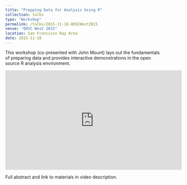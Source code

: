```yaml
---
title: "Prepping Data for Analysis Using R"
collection: talks
type: "Workshop"
permalink: /talks/2015-11-18-ODSCWest2015
venue: "ODSC West 2015"
location: San Francisco Bay Area
date: 2015-11-18
---
```


This workshop (co-presented with John Mount) lays out the fundamentals of preparing data and provides interactive demonstrations in the open source R analysis environment.

<iframe width="560" height="315" src="https://www.youtube-nocookie.com/embed/Dd6idYl8mu8" frameborder="0" allow="accelerometer; autoplay; encrypted-media; gyroscope; picture-in-picture" allowfullscreen></iframe>

Full abstract and link to materials in video description.